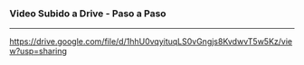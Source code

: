 ### Video Subido a Drive - Paso a Paso
---
https://drive.google.com/file/d/1hhU0vqyituqLS0vGngjs8KvdwvT5w5Kz/view?usp=sharing